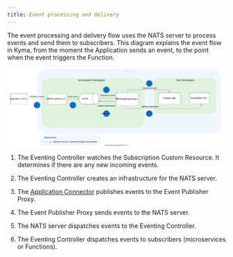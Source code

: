 ```yaml
---
title: Event processing and delivery
---
```

The event processing and delivery flow uses the NATS server to process events and send them to subscribers.
This diagram explains the event flow in Kyma, from the moment the Application sends an event, to the point when the event triggers the Function.

![Eventing flow](./assets/evnt-processing-flow.svg)

1. The Eventing Controller watches the Subscription Custom Resource. It determines if there are any new incoming events.

2. The Eventing Controller creates an infrastructure for the NATS server.

3. The [Application Connector](../01-overview/02-main-areas/application-connectivity/ac-01-application-connector.md) publishes events to the Event Publisher Proxy.

4. The Event Publisher Proxy sends events to the NATS server.

5. The NATS server dispatches events to the Eventing Controller.

6. The Eventing Controller dispatches events to subscribers (microservices or Functions).
